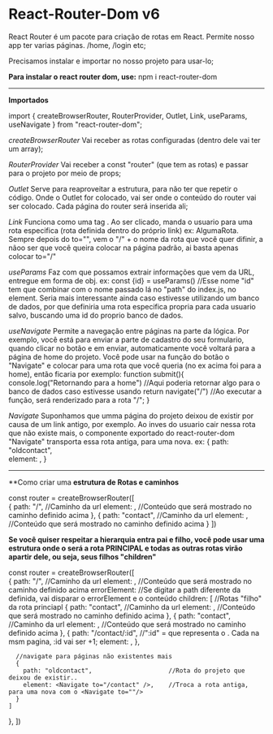 # React-Router-Dom v6

React Router é um pacote para criação de rotas em React. Permite nosso app ter varias páginas. /home, /login etc;

Precisamos instalar e importar no nosso projeto para usar-lo;

**Para instalar o react router dom, use:**
npm i react-router-dom

_________________________________________________________________________________________________________________________
**Importados**

import { createBrowserRouter, RouterProvider, Outlet, Link, useParams, useNavigate } from "react-router-dom";

*createBrowserRouter*
Vai receber as rotas configuradas (dentro dele vai ter um array);

*RouterProvider*
Vai receber a const "router" (que tem as rotas) e passar para o projeto por meio de props;

*Outlet*
Serve para reaproveitar a estrutura, para não ter que repetir o código. Onde o Outlet for colocado, vai ser onde o conteúdo do router vai ser colocado. Cada página do router será inserida ali;

*Link*
Funciona como uma tag <a>. Ao ser clicado, manda o usuario para uma rota especifica (rota definida dentro do próprio link) ex: <Link to="/algumarota">AlgumaRota<Link/>. Sempre depois do to="", vem o "/" + o nome da rota que você quer difinir, a nãoo ser que você queira colocar na página padrão, ai basta apenas colocar to="/"

*useParams*
Faz com que possamos extrair informações que vem da URL, entregue em forma de obj.
ex:  const {id} = useParams()  //Esse nome "id" tem que combinar com o nome passado lá no "path" do index.js, no element.
Seria mais interessante ainda caso estivesse utilizando um banco de dados, por que definiria uma rota especifica propria para cada usuario salvo, buscando uma id do proprio banco de dados.

*useNavigate*
Permite a navegação entre páginas na parte da lógica. Por exemplo, você está para enviar a parte de cadastro do seu formulario, quando clicar no botão e em enviar, automaticamente você voltará para a página de home do projeto. Você pode usar na função do botão o "Navigate" e colocar para uma rota que você queria (no ex acima foi para a home), então ficaria por exemplo:
    function submit(){
      console.log("Retornando para a home")    //Aqui poderia retornar algo para o banco de dados caso estivesse usando
      return navigate("/")                     //Ao executar a função, será renderizado para a rota "/";
    }

*Navigate*
Suponhamos que umma página do projeto deixou de existir por causa de um link antigo, por exemplo. Ao inves do usuario cair nessa rota que não existe mais, o componente exportado do react-router-dom "Navigate" transporta essa rota antiga, para uma nova.
ex: {
      path: "oldcontact",                     
      element: <Navigate to="/contact" />,
    }

_________________________________________________________________________________________________________________________
**Como criar uma **estrutura de Rotas e caminhos**

const router =  createBrowserRouter([  
    {
      path: "/",                 //Caminho da url
      element: <Home />,         //Conteúdo que será mostrado no caminho definido acima
    },
    {
      path: "contact",           //Caminho da url
      element: <Contact />,      //Conteúdo que será mostrado no caminho definido acima
    }
  ])

**Se você quiser respeitar a hierarquia entra pai e filho, você pode usar uma estrutura onde o <App /> será a rota PRINCIPAL e todas as outras rotas virão apartir dele, ou seja, seus filhos "children"**

const router =  createBrowserRouter([  
  {
    path: "/",                   //Caminho da url
    element: <App />,            //Conteúdo que será mostrado no caminho definido acima
    errorElement: <ErrorPage/>   //Se digitar a path diferente da definida, vai disparar o errorElement e o conteúdo
    children: [                  //Rotas "filho" da rota princiapl <App />
      {
        path: "contact",         //Caminho da url
        element: <Home />,       //Conteúdo que será mostrado no caminho definido acima
      },
      {
        path: "contact",         //Caminho da url
        element: <Contact />,    //Conteúdo que será mostrado no caminho definido acima
      },
      {
        path: "/contact/:id",               //":id" = que representa o <Link>. Cada <Link> na msm pagina, :id vai ser +1;
        element: <ContactDetails />,
      }, 

      //navigate para páginas não existentes mais
      {
        path: "oldcontact",                     //Rota do projeto que deixou de existir..
        element: <Navigate to="/contact" />,    //Troca a rota antiga, para uma nova com o <Navigate to=""/>
      }
    ] 
  },
])